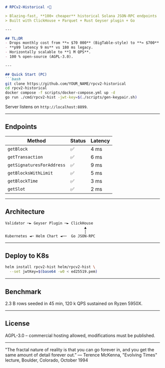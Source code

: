 

```markdown
# RPCv2-Historical ⚡🧬

> Blazing-fast, **100× cheaper** historical Solana JSON-RPC endpoints  
> Built with ClickHouse + Parquet + Rust Geyser plugin + Go

---

## TL;DR
- Drops monthly cost from **≈ $70 000** (BigTable-style) to **≈ $700** for **2.3 B rows**.  
- **p99 latency 9 ms** vs 180 ms legacy.  
- Horizontally scalable to **1 M QPS**.  
- 100 % open-source (AGPL-3.0).

---

## Quick Start (PC)
```bash
git clone https://github.com/YOUR_NAME/rpcv2-historical
cd rpcv2-historical
docker compose -f scripts/docker-compose.yml up -d
go run ./cmd/rpcv2-hist -jwt-key=$(./scripts/gen-keypair.sh)
```
Server listens on `http://localhost:8899`.

---

## Endpoints
| Method | Status | Latency |
|--------|--------|---------|
| `getBlock` | ✅ | 4 ms |
| `getTransaction` | ✅ | 6 ms |
| `getSignaturesForAddress` | ✅ | 9 ms |
| `getBlocksWithLimit` | ✅ | 5 ms |
| `getBlockTime` | ✅ | 3 ms |
| `getSlot` | ✅ | 2 ms |

---

## Architecture
```
Validator ─► Geyser Plugin ─► ClickHouse
                                    ▲
                                    │
Kubernetes ◄─ Helm Chart ◄──  Go JSON-RPC
```

---

## Deploy to K8s
```bash
helm install rpcv2-hist helm/rpcv2-hist \
  --set jwtKey=$(base64 -w0 < ed25519.pem)
```

---

## Benchmark
2.3 B rows seeded in 45 min, 120 k QPS sustained on Ryzen 5950X.

---

## License
AGPL-3.0 – commercial hosting allowed, modifications must be published.

---

"The fractal nature of reality is that you can go forever in, and you get the same amount of detail forever out.”
— Terence McKenna, "Evolving Times" lecture, Boulder, Colorado, October 1994
